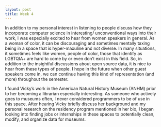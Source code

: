 ```yaml
---
layout: post
title: Week 4
---
```



In addition to my personal interest in listening to people discuss how they incorporate computer science in interesting/  unconventional ways into their work, I was especially excited to hear from women speakers in general. As a woman of color, it can be discouraging and sometimes mentally taxing being in a space that is hyper-maxuline and not diverse. In many situations, it sometimes feels like women, people of color, those that identify as LGBTQIA+ are hard to come by or even don’t exist in this field. So, in addition to the insightful discussions about open source data, it is nice to hear from these types of people. I hope in the future when other guest speakers come in, we can continue having this kind of representation (and more) throughout the semester. 

I found Vicky’s work in the American Natural History Museum (ANHM) prior to her becoming a librarian especially interesting. As someone who actively goes to museums often, I never considered programmers to be of use in this space. After hearing Vicky briefly discuss her background and my personal research on the residency program mentioned in her bio, I began looking into finding jobs or internships in these spaces to potentially clean, modify, and organize data for museums. 

